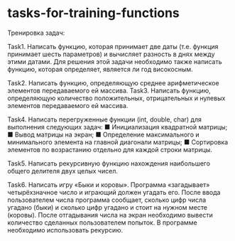 # tasks-for-training-functions

Тренировка задач:

Task1. Написать функцию, которая принимает две даты
(т.е. функция принимает шесть параметров) и вычисляет
разность в днях между этими датами. Для решения этой
задачи необходимо также написать функцию, которая
определяет, является ли год високосным.

Task2. Написать функцию, определяющую среднее
арифметическое элементов передаваемого ей массива.
Task3. Написать функцию, определяющую количество
положительных, отрицательных и нулевых элементов
передаваемого ей массива.

Task4. Написать перегруженные функции (int, double,
char) для выполнения следующих задач:
■ Инициализация квадратной матрицы;
■ Вывод матрицы на экран;
■ Определение максимального и минимального элемента
на главной диагонали матрицы;
■ Сортировка элементов по возрастанию отдельно для
каждой строки матрицы.

Task5. Написать рекурсивную функцию нахождения
наибольшего общего делителя двух целых чисел.

Task6. Написать игру «Быки и коровы». Программа
«загадывает» четырёхзначное число и играющий должен
угадать его. После ввода пользователем числа программа
сообщает, сколько цифр числа угадано (быки) и сколько
цифр угадано и стоит на нужном месте (коровы). После
отгадывания числа на экран необходимо вывести количество сделанных пользователем попыток. В программе
необходимо использовать рекурсию.
